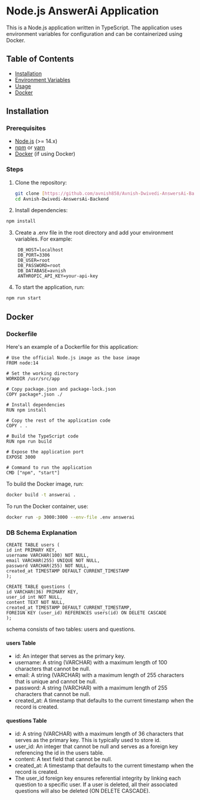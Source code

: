 # Node.js AnswerAi Application

This is a Node.js application written in TypeScript. The application uses environment variables for configuration and can be containerized using Docker.

## Table of Contents

- [Installation](#installation)
- [Environment Variables](#environment-variables)
- [Usage](#usage)
- [Docker](#docker)

## Installation

### Prerequisites

- [Node.js](https://nodejs.org/) (>= 14.x)
- [npm](https://www.npmjs.com/) or [yarn](https://yarnpkg.com/)
- [Docker](https://www.docker.com/) (if using Docker)

### Steps

1. Clone the repository:

   ```bash
   git clone [https://github.com/avnish858/Avnish-Dwivedi-AnswersAi-Backend](https://github.com/avnish858/Avnish-Dwivedi-AnswersAi-Backend).git
   cd Avnish-Dwivedi-AnswersAi-Backend

2. Install dependencies:

  ```bash
  npm install
  ```
3. Create a .env file in the root directory and add your environment variables. For example:
   
   ```
    DB_HOST=localhost
    DB_PORT=3306
    DB_USER=root
    DB_PASSWORD=root
    DB_DATABASE=avnish
    ANTHROPIC_API_KEY=your-api-key
   
   ```
4. To start the application, run:

  ```bash
  npm run start

  ```

## Docker
### Dockerfile

Here's an example of a Dockerfile for this application:

```
# Use the official Node.js image as the base image
FROM node:14

# Set the working directory
WORKDIR /usr/src/app

# Copy package.json and package-lock.json
COPY package*.json ./

# Install dependencies
RUN npm install

# Copy the rest of the application code
COPY . .

# Build the TypeScript code
RUN npm run build

# Expose the application port
EXPOSE 3000

# Command to run the application
CMD ["npm", "start"]

```

To build the Docker image, run:

```bash
docker build -t answerai .

```

To run the Docker container, use:

```bash
docker run -p 3000:3000 --env-file .env answerai

```
### DB Schema Explanation

```
CREATE TABLE users (
id int PRIMARY KEY,
username VARCHAR(100) NOT NULL,
email VARCHAR(255) UNIQUE NOT NULL,
password VARCHAR(255) NOT NULL,
created_at TIMESTAMP DEFAULT CURRENT_TIMESTAMP
);

CREATE TABLE questions (
id VARCHAR(36) PRIMARY KEY,
user_id int NOT NULL,
content TEXT NOT NULL,
created_at TIMESTAMP DEFAULT CURRENT_TIMESTAMP,
FOREIGN KEY (user_id) REFERENCES users(id) ON DELETE CASCADE
);

```

schema consists of two tables: users and questions.

#### users Table
- id: An integer that serves as the primary key.
- username: A string (VARCHAR) with a maximum length of 100 characters that cannot be null.
- email: A string (VARCHAR) with a maximum length of 255 characters that is unique and cannot be null.
- password: A string (VARCHAR) with a maximum length of 255 characters that cannot be null.
- created_at: A timestamp that defaults to the current timestamp when the record is created.

#### questions Table
- id: A string (VARCHAR) with a maximum length of 36 characters that serves as the primary key. This is typically used to store id.
- user_id: An integer that cannot be null and serves as a foreign key referencing the id in the users table.
- content: A text field that cannot be null.
- created_at: A timestamp that defaults to the current timestamp when the record is created.
- The user_id foreign key ensures referential integrity by linking each question to a specific user. If a user is deleted,    all their associated questions will also be deleted (ON DELETE CASCADE).


